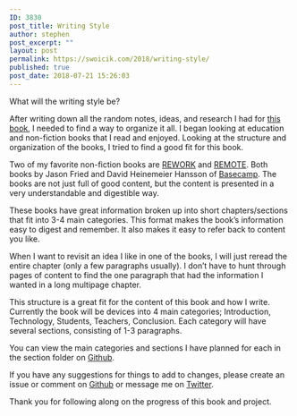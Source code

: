 ```yaml
---
ID: 3830
post_title: Writing Style
author: stephen
post_excerpt: ""
layout: post
permalink: https://swoicik.com/2018/writing-style/
published: true
post_date: 2018-07-21 15:26:03
---
```

What will the writing style be?

After writing down all the random notes, ideas, and research I had for <a href="/cyod">this book</a>, I needed to find a way to organize it all. I began looking at education and non-fiction books that I read and enjoyed. Looking at the structure and organization of the books, I tried to find a good fit for this book.

Two of my favorite non-fiction books are <a href="https://basecamp.com/books/rework">REWORK</a> and <a href="https://basecamp.com/books/remote">REMOTE</a>. Both books by Jason Fried and David Heinemeier Hansson of <a href="https://basecamp.com/">Basecamp</a>. The books are not just full of good content, but the content is presented in a very understandable and digestible way.

These books have great information broken up into short chapters/sections that fit into 3-4 main categories. This format makes the book’s information easy to digest and remember. It also makes it easy to refer back to content you like.

When I want to revisit an idea I like in one of the books, I will just reread the entire chapter (only a few paragraphs usually). I don’t have to hunt through pages of content to find the one paragraph that had the information I wanted in a long multipage chapter.

This structure is a great fit for the content of this book and how I write. Currently the book will be devices into 4 main categories; Introduction, Technology, Students, Teachers, Conclusion. Each category will have several sections, consisting of 1-3 paragraphs.

You can view the main categories and sections I have planned for each in the section folder on <a href="https://github.com/swoicik/cyod/tree/master/Sections">Github</a>.

If you have any suggestions for things to add to changes, please create an issue or comment on <a href="https://github.com/swoicik/cyod">Github</a> or message me on <a href="https://twitter.com/swoicik">Twitter</a>.

Thank you for following along on the progress of this book and project.